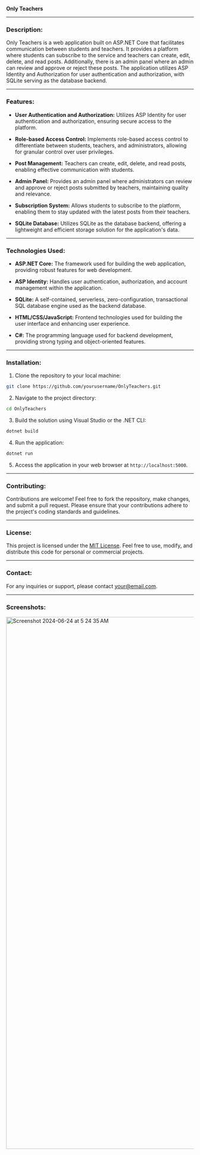 **Only Teachers**

---

### Description:

Only Teachers is a web application built on ASP.NET Core that facilitates communication between students and teachers. It provides a platform where students can subscribe to the service and teachers can create, edit, delete, and read posts. Additionally, there is an admin panel where an admin can review and approve or reject these posts. The application utilizes ASP Identity and Authorization for user authentication and authorization, with SQLite serving as the database backend.

---

### Features:

- **User Authentication and Authorization:** Utilizes ASP Identity for user authentication and authorization, ensuring secure access to the platform.
  
- **Role-based Access Control:** Implements role-based access control to differentiate between students, teachers, and administrators, allowing for granular control over user privileges.
  
- **Post Management:** Teachers can create, edit, delete, and read posts, enabling effective communication with students.
  
- **Admin Panel:** Provides an admin panel where administrators can review and approve or reject posts submitted by teachers, maintaining quality and relevance.
  
- **Subscription System:** Allows students to subscribe to the platform, enabling them to stay updated with the latest posts from their teachers.
  
- **SQLite Database:** Utilizes SQLite as the database backend, offering a lightweight and efficient storage solution for the application's data.

---

### Technologies Used:

- **ASP.NET Core:** The framework used for building the web application, providing robust features for web development.
  
- **ASP Identity:** Handles user authentication, authorization, and account management within the application.
  
- **SQLite:** A self-contained, serverless, zero-configuration, transactional SQL database engine used as the backend database.
  
- **HTML/CSS/JavaScript:** Frontend technologies used for building the user interface and enhancing user experience.
  
- **C#:** The programming language used for backend development, providing strong typing and object-oriented features.

---

### Installation:

1. Clone the repository to your local machine:

```bash
git clone https://github.com/yourusername/OnlyTeachers.git
```

2. Navigate to the project directory:

```bash
cd OnlyTeachers
```

3. Build the solution using Visual Studio or the .NET CLI:

```bash
dotnet build
```

4. Run the application:

```bash
dotnet run
```

5. Access the application in your web browser at `http://localhost:5000`.

---

### Contributing:

Contributions are welcome! Feel free to fork the repository, make changes, and submit a pull request. Please ensure that your contributions adhere to the project's coding standards and guidelines.

---

### License:

This project is licensed under the [MIT License](LICENSE). Feel free to use, modify, and distribute this code for personal or commercial projects.

---

### Contact:

For any inquiries or support, please contact [your@email.com](mailto:your@email.com).

---

### Screenshots:
<img width="1427" alt="Screenshot 2024-06-24 at 5 24 35 AM" src="https://github.com/taaha161/OnlyTeachers/assets/21235756/76bc8b45-44a6-4b8e-a9f8-5c993a22adc1">

